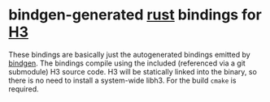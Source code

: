 # bindgen-generated [rust](https://rust-lang.org) bindings for [H3](https://uber.github.io/h3)

These bindings are basically just the autogenerated bindings emitted by [bindgen](https://github.com/rust-lang/rust-bindgen). The bindings
compile using the included (referenced via a git submodule) H3 source code. H3 will be statically linked into the binary, so there is
no need to install a system-wide libh3. For the build `cmake` is required.

